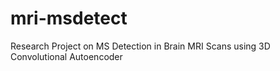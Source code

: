 # mri-msdetect
Research Project on MS Detection in Brain MRI Scans using 3D Convolutional Autoencoder
